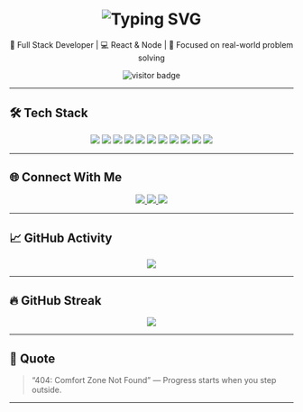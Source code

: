 <!-- GitHub Profile README - Aniket Kedari -->



<h1 align="center">
  <img src="https://readme-typing-svg.demolab.com?font=Fira+Code&weight=700&size=30&pause=1000&center=true&vCenter=true&width=850&lines=HI+%F0%9F%91%8B+I'M+ANIKET+KEDARI;I+BUILD+WEB+APPLICATIONS;FRONTEND+%2B+BACKEND+=+FULL+STACK;LEARNING+SOMETHING+NEW+EVERY+DAY&color=7F5AF0&background=00000000" alt="Typing SVG" />
</h1>

<p align="center">
  🔧 Full Stack Developer | 💻 React & Node | 🚀 Focused on real-world problem solving
</p>
<p align="center">
  <img src="https://komarev.com/ghpvc/?username=Aniket000k&label=Visitors&color=7F5AF0&style=for-the-badge" alt="visitor badge" />
</p>

---

## 🛠️ Tech Stack

<p align="center">
  <img src="https://img.shields.io/badge/Java-ED8B00?style=for-the-badge&logo=java&logoColor=white" />
  <img src="https://img.shields.io/badge/JavaScript-F7DF1E?style=for-the-badge&logo=javascript&logoColor=black" />
  <img src="https://img.shields.io/badge/React-20232A?style=for-the-badge&logo=react&logoColor=61DAFB" />
  <img src="https://img.shields.io/badge/Next.js-000000?style=for-the-badge&logo=nextdotjs&logoColor=white" />
  <img src="https://img.shields.io/badge/Node.js-339933?style=for-the-badge&logo=nodedotjs&logoColor=white" />
  <img src="https://img.shields.io/badge/Express.js-404D59?style=for-the-badge&logo=express&logoColor=white" />
  <img src="https://img.shields.io/badge/MongoDB-47A248?style=for-the-badge&logo=mongodb&logoColor=white" />
  <img src="https://img.shields.io/badge/MySQL-00758F?style=for-the-badge&logo=mysql&logoColor=white" />
  <img src="https://img.shields.io/badge/Tailwind-38B2AC?style=for-the-badge&logo=tailwind-css&logoColor=white" />
  <img src="https://img.shields.io/badge/Git-F05032?style=for-the-badge&logo=git&logoColor=white" />
  <img src="https://img.shields.io/badge/Postman-FF6C37?style=for-the-badge&logo=postman&logoColor=white" />
</p>

---

## 🌐 Connect With Me

<p align="center">
  <a href="https://linkedin.com/in/aniket-kedari" target="_blank">
    <img src="https://img.shields.io/badge/LinkedIn-0A66C2?style=for-the-badge&logo=linkedin&logoColor=white" />
  </a>
  <a href="https://github.com/Aniket000k" target="_blank">
    <img src="https://img.shields.io/badge/GitHub-181717?style=for-the-badge&logo=github&logoColor=white" />
  </a>
  <a href="mailto:aniketkedari.fc@gmail.com" target="_blank">
    <img src="https://img.shields.io/badge/Gmail-EA4335?style=for-the-badge&logo=gmail&logoColor=white" />
  </a>
 
</p>

---

## 📈 GitHub Activity

<div align="center">
  <img src="https://github-readme-activity-graph.vercel.app/graph?username=Aniket000k&bg_color=0d1117&color=FF69B4&line=7F5AF0&point=00CFFF&area=true&hide_border=true" />
</div>

---

## 🔥 GitHub Streak

<p align="center">
  <img src="https://streak-stats.demolab.com?user=Aniket000k&theme=dark&hide_border=true&date_format=M%20j%5B%2C%20Y%5D" />
</p>

---

## 💬 Quote

> “404: Comfort Zone Not Found” — Progress starts when you step outside.

---


